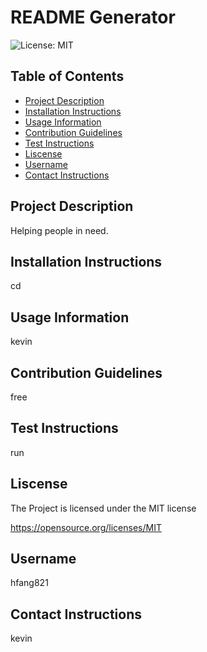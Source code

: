 # README Generator

  ![License: MIT](https://img.shields.io/badge/License-MIT-yellow.svg)

  ## Table of Contents
  * [Project Description](#description)
  * [Installation Instructions](#instructions)
  * [Usage Information](#usage)
  * [Contribution Guidelines](#guidelines)
  * [Test Instructions](#test)
  * [Liscense](#liscense)
  * [Username](#username)
  * [Contact Instructions](#contact)

  ## Project Description <a name="description"></a>
  Helping people in need.

  ## Installation Instructions <a name="instructions"></a>
  cd

  ## Usage Information <a name="usage"></a>
  kevin

  ## Contribution Guidelines <a name="guidelines"></a>
  free

  ## Test Instructions <a name="test"></a>
  run

  ## Liscense <a name="liscense"></a>
  The Project is licensed under the MIT license


  https://opensource.org/licenses/MIT

  ## Username <a name="username"></a>
  hfang821

  ## Contact Instructions <a name="contact"></a>
  kevin

